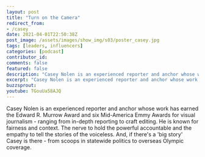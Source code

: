 ```yaml
---
layout: post
title: "Turn on the Camera"
redirect_from:
- /casey
date: 2021-04-01T22:50:38Z
post_image: /assets/images/show_img/s03/poster_casey.jpg
tags: [leaders, influencers]
categories: [podcast]
contributor_id: 
comments: false
featured: false
description: "Casey Nolen is an experienced reporter and anchor whose work has earned the Edward R. Murrow Award."
excerpt: "Casey Nolen is an experienced reporter and anchor whose work has earned the Edward R. Murrow Award."
buzzsprout: 
youtube: TGouUa58AJQ
---
```

Casey Nolen is an experienced reporter and anchor whose work has earned the Edward R. Murrow Award and six Mid-America Emmy Awards for visual journalism - ranging from in-depth reporting to craft editing. He is known for fairness and context. The nerve to hold the powerful accountable and the empathy to tell the stories of the voiceless. And, if there's a 'big story' Casey is there - from scoops in statewide politics to overseas Olympic coverage.
